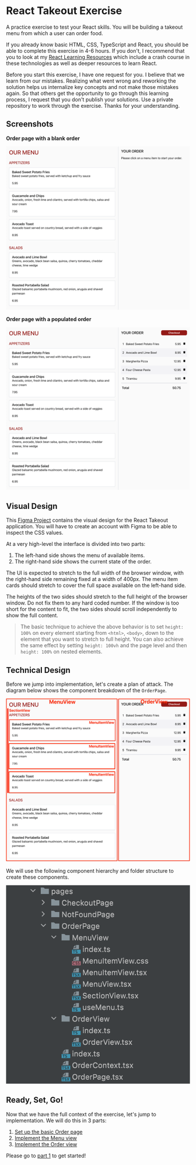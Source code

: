 # React Takeout Exercise

A practice exercise to test your React skills. You will be building a takeout
menu from which a user can order food.

If you already know basic HTML, CSS, TypeScript and React, you should be able to
complete this exercise in 4-6 hours. If you don't, I recommend that you to look
at my
[React Learning Resources](https://github.com/nareshbhatia/react-learning-resources)
which include a crash course in these technologies as well as deeper resources
to learn React.

Before you start this exercise, I have one request for you. I believe that we
learn from our mistakes. Realizing what went wrong and reworking the solution
helps us internalize key concepts and not make those mistakes again. So that
others get the opportunity to go through this learning process, I request that
you don't publish your solutions. Use a private repository to work through the
exercise. Thanks for your understanding.

## Screenshots

**Order page with a blank order**

![Empty order](assets/screenshot-1.png)

**Order page with a populated order**

![Populated order](assets/screenshot-2.png)

## Visual Design

This
[Figma Project](https://www.figma.com/file/I4grGxVxq6em33rCNdHPxs/Takeout?node-id=0%3A1)
contains the visual design for the React Takeout application. You will have to
create an account with Figma to be able to inspect the CSS values.

At a very high-level the interface is divided into two parts:

1. The left-hand side shows the menu of available items.
2. The right-hand side shows the current state of the order.

The UI is expected to stretch to the full width of the browser window, with the
right-hand side remaining fixed at a width of 400px. The menu item cards should
stretch to cover the full space available on the left-hand side.

The heights of the two sides should stretch to the full height of the browser
window. Do not fix them to any hard coded number. If the window is too short for
the content to fit, the two sides should scroll independently to show the full
content.

> The basic technique to achieve the above behavior is to set `height: 100%` on
> every element starting from `<html>`, `<body>`, down to the element that you
> want to stretch to full height. You can also achieve the same effect by
> setting `height: 100vh` and the page level and then `height: 100%` on nested
> elements.

## Technical Design

Before we jump into implementation, let's create a plan of attack. The diagram
below shows the component breakdown of the `OrderPage`.

![Component breakdown](assets/component-breakdown.png)

We will use the following component hierarchy and folder structure to create
these components.

![Component hierarchy](assets/component-hierarchy.png)

## Ready, Set, Go!

Now that we have the full context of the exercise, let's jump to implementation.
We will do this in 3 parts:

1. [Set up the basic Order page](parts/part-1-order-page.md)
2. [Implement the Menu view](parts/part-2-menu-view.md)
3. [Implement the Order view](parts/part-3-order-view.md)

Please go to [part 1](parts/part-1-order-page.md) to get started!
